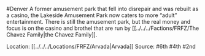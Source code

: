 #Denver 
A former amusement park that fell into disrepair and was rebuilt as a casino, the Lakeside Amusement Park now caters to more “adult” entertainment. There is still the amusement park, but the real money and focus is on the casino and brothel that are run by [[../../../Factions/FRFZ/The Chavez Family|the Chavez Family]].

Location: [[../../../Locations/FRFZ/Arvada|Arvada]]
Source: #6th #4th #2nd 
